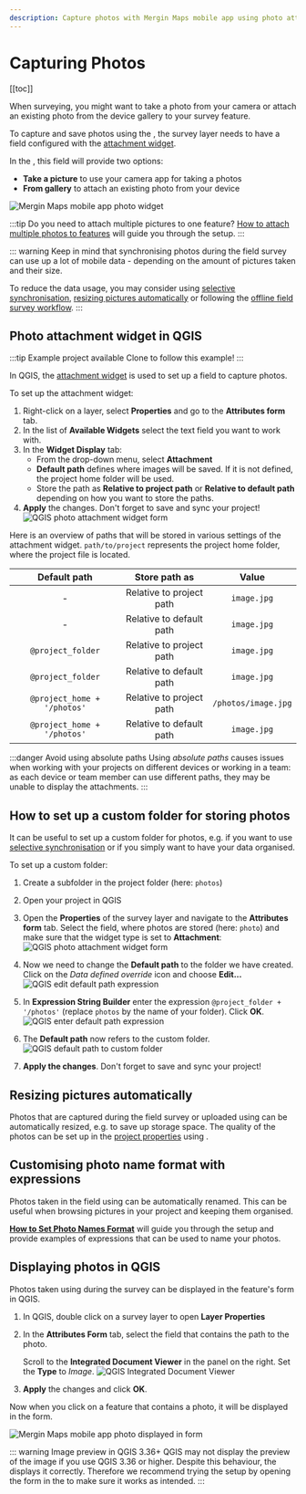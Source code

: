 ```yaml
---
description: Capture photos with Mergin Maps mobile app using photo attachment widget in QGIS. Photos can be stored in a custom folder, resized and renamed automatically. 
---
```


# Capturing Photos
[[toc]]

When surveying, you might want to take a photo from your camera or attach an existing photo from the device gallery to your survey feature.

To capture and save photos using the <MobileAppNameShort />, the survey layer needs to have a field configured with the [attachment widget](../form-widgets/#attachment). 

In the <MobileAppNameShort />, this field will provide two options:
- **Take a picture** to use your camera app for taking a photos 
- **From gallery** to attach an existing photo from your device

![Mergin Maps mobile app photo widget](../form-widgets/mobile-form-attachment-photo.jpg "Mergin Maps mobile app photo widget")

:::tip
Do you need to attach multiple pictures to one feature? [How to attach multiple photos to features](../attach-multiple-photos-to-features/) will guide you through the setup.
:::

::: warning
Keep in mind that synchronising photos during the field survey can use up a lot of mobile data - depending on the amount of pictures taken and their size.

To reduce the data usage, you may consider using [selective synchronisation](../../manage/selective_sync/), [resizing pictures automatically](#resizing-pictures-automatically) or following the [offline field survey workflow](../../field/offline-use/#offline-field-survey-workflow). 
:::

## Photo attachment widget in QGIS

:::tip Example project available
Clone <MerginMapsProject id="documentation/form_setup" /> to follow this example!
:::

In QGIS, the [attachment widget](../form-widgets/#attachment) is used to set up a field to capture photos.

To set up the attachment widget:
1. Right-click on a layer, select **Properties** and go to the **Attributes form** tab.
2. In the list of **Available Widgets** select the text field you want to work with.
3. In the **Widget Display** tab:
   - From the drop-down menu, select **Attachment**
   - **Default path** defines where images will be saved. If it is not defined, the project home folder will be used.
   - Store the path as **Relative to project path** or **Relative to default path** depending on how you want to store the paths.
4. **Apply** the changes. Don't forget to save and sync your project!
![QGIS photo attachment widget form](./qgis_forms_photo.jpg "QGIS photo attachment widget form")

Here is an overview of paths that will be stored in various settings of the attachment widget. `path/to/project` represents the project home folder, where the project file is located. 

|        Default path       	|  Store path as 	|                Value               	|
|:-------------------------:	|:------------:	|:----------------------------------:	|
|             -             	| Relative to project path |              `image.jpg`             	|
|             -             	| Relative to default path |              `image.jpg`             	|
|      `@project_folder`      	| Relative to project path |              `image.jpg`             	|
|      `@project_folder`      	| Relative to default path |              `image.jpg`             	|
| `@project_home + '/photos'` 	| Relative to project path |          `/photos/image.jpg`         	|
| `@project_home + '/photos'` 	| Relative to default path |               `image.jpg`             	|

:::danger Avoid using absolute paths
Using *absolute paths* causes issues when working with your projects on different devices or working in a team: as each device or team member can use different paths, they may be unable to display the attachments.
:::

## How to set up a custom folder for storing photos
It can be useful to set up a custom folder for photos, e.g. if you want to use [selective synchronisation](../../manage/selective_sync/) or if you simply want to have your data organised.

To set up a custom folder:
1. Create a subfolder in the project folder (here: `photos`)
2. Open your project in QGIS
3. Open the **Properties** of the survey layer and navigate to the **Attributes form** tab. 
   Select the field, where photos are stored (here: `photo`) and make sure that the widget type is set to **Attachment**:
   ![QGIS photo attachment widget form](./qgis_form_photo.jpg "QGIS photo attachment widget form")
5. Now we need to change the **Default path** to the folder we have created. Click on the *Data defined override* icon and choose **Edit...**
   ![QGIS edit default path expression](./qgis_form_photo_edit_expr.jpg "QGIS edit default path expression")

6. In **Expression String Builder** enter the expression `@project_folder + '/photos'` (replace `photos` by the name of your folder). Click **OK**.
   ![QGIS enter default path expression](./qgis_forms_photo_expression.jpg "QGIS enter default path expression")

7. The **Default path** now refers to the custom folder.
   ![QGIS default path to custom folder](./qgis_custom_folder.jpg "QGIS default path to custom folder")

8. **Apply the changes**. Don't forget to save and sync your project!

## Resizing pictures automatically
Photos that are captured during the field survey or uploaded using <MobileAppName /> can be automatically resized, e.g. to save up storage space. The quality of the photos can be set up in the [<MainPlatformName /> project properties](../../gis/features/#photo-quality) using <QGISPluginName />.

## Customising photo name format with expressions
Photos taken in the field using <MobileAppName /> can be automatically renamed. This can be useful when browsing pictures in your <MainPlatformNameLink /> project and keeping them organised.

[**How to Set Photo Names Format**](../../gis/photo-names/) will guide you through the setup and provide examples of expressions that can be used to name your photos.

## Displaying photos in QGIS
Photos taken using <MobileAppName /> during the survey can be displayed in the feature's form in QGIS.

1. In QGIS, double click on a survey layer to open **Layer Properties**
2. In the **Attributes Form** tab, select the field that contains the path to the photo.

   Scroll to the **Integrated Document Viewer** in the panel on the right. Set the **Type** to *Image*.
   ![QGIS Integrated Document Viewer](./qgis-doc-viewer.jpg "QGIS Integrated Document Viewer")

3. **Apply** the changes and click **OK**.

Now when you click on a feature that contains a photo, it will be displayed in the form.

![Mergin Maps mobile app photo displayed in form](./qgis-form-view-photo.jpg "Mergin Maps mobile app photo displayed in form")

::: warning Image preview in QGIS 3.36+
QGIS may not display the preview of the image if you use QGIS 3.36 or higher. Despite this behaviour, the <MobileAppNameShort /> displays it correctly. Therefore we recommend trying the setup by opening the form in the <MobileAppNameShort /> to make sure it works as intended.
:::

